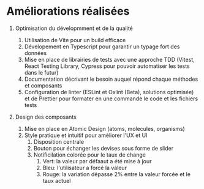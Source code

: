 # Améliorations réalisées

1. Optimisation du dévelopmment et de la qualité
   1. Utilisation de Vite pour un build efficace
   2. Dévelopement en Typescript pour garantir un typage fort des données
   3. Mise en place de librairies de tests avec une approche TDD (Vitest, React Testing Library, Cypress pour pouvoir automatiser les tests dans le futur)
   4. Documentation décrivant le besoin auquel répond chaque méthodes et composants
   5. Configuration de linter (ESLint et Oxlint (Beta), solutions optimisée) et de Prettier pour formater en une commande le code et les fichiers tests

2. Design des composants
   1. Mise en place en Atomic Design (atoms, molecules, organisms)
   2. Style pratique et intuitif pour améliorer l'UX et UI
      1. Disposition centrale
      2. Bouton pour échanger les devises sous forme de slider
      3. Notificilation colorée pour le taux de change
         1. Vert: la valeur par défaaut a été mise à jour
         2. Bleu: l'utilisateur a forcé la valeur
         3. Rouge: la variation dépasse 2% entre la valeur forcée et le taux actuel